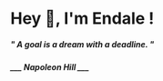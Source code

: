 <h1 title="head"> Hey 👋, I'm Endale !</h1>

**<h5><i>" A goal is a dream with a deadline. "</i></h5>**

*<b>___ Napoleon Hill ___</b>*
